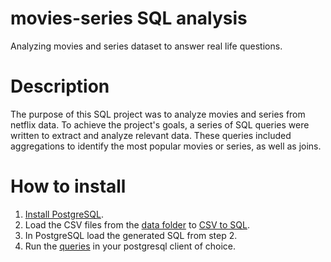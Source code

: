 # movies-series SQL analysis
Analyzing movies and series dataset to answer real life questions.
# Description
The purpose of this SQL project was to analyze movies and series from netflix data.
To achieve the project's goals, a series of SQL queries were written to extract and analyze relevant data. These queries included aggregations to identify the most popular movies or series, as well as joins.
# How to install
1. [Install PostgreSQL](https://www.postgresql.org/download/).
2. Load the CSV files from the [data folder](data) to [CSV to SQL](https://convertcsv.com/csv-to-sql.htm).
3. In PostgreSQL load the generated SQL from step 2.
4. Run the [queries](netflix_movies_with_metadata) in your postgresql client of choice.